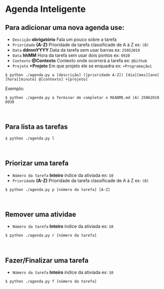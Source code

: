 # Agenda Inteligente

## Para adicionar uma nova agenda use:
* `Descição` **obrigatório** Fala um pouco sobre a tarefa
* `Prioridade` **(A-Z)** Prioridade da tarefa classificade de A à Z ex: `(B)`
* `Data` **ddmmYYYY** Data da tarefa sem usar barras ex: `25052019`
* `Data` **hhMM** Hora da tarefa sem usar dois pontos ex: `0920`
* `Contexto` **@Contexto** Contexto onde ocorrerá a tarefa ex: `@Github`
* `Projeto` **+Projeto** Em que projeto ele se enquadra ex: `+Programação1`
```
$ python ./agenda.py a [descrição] ([prioridade A-Z]) [dia][mes][ano] [hora][minuto] @[contexto] +[projeto]
```

Exemplo:
```
$ python ./agenda.py a Terminar de completar o README.md (A) 25062019 0930
```
<br/>

## Para lista as tarefas
```
$ python ./agenda.py l
```
<br/>

## Priorizar uma tarefa
* `Número da tarefa` **Inteiro** índice da ativiada ex: `10`
* `Prioridade` **(A-Z)** Prioridade da tarefa classificade de A à Z ex: `(B)`
```
$ python ./agenda.py p [número da tarefa] [A-Z]
```
<br/>

## Remover uma atividae
* `Número da tarefa` **Inteiro** índice da ativiada ex: `10`
```
$ python ./agenda.py r [número da tarefa]
```
<br/>

## Fazer/Finalizar uma tarefa
* `Número da tarefa` **Inteiro** índice da ativiada ex: `10`
```
$ python ./agenda.py f [número da tarefa]
```
<br/>